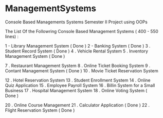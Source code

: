 # ManagementSystems
Console Based Managements Systems Semester II Project using OOPs

The List Of the Followring Console Based Management Systems ( 400 - 550 lines) :

1 - Library Management System ( Done )
2 - Banking System ( Done )
3 . Student Record System ( Done )
4 . Vehicle Rental System
5 . Inventory Management System ( Done )

7 . Restaurant Management System
8 . Online Ticket Booking System
9 . Contant Management System ( Done )
10 . Movie Ticket Reservation System
 
12 . Hotel Reservation System
13 . Student Enrollment System
14 . Online Quiz Application
15 . Employee Payroll System
16 . Billin System for a Small Business
17 . Hospital Management System
18 . Online Voting System ( Done )

20 . Online Course Management 
21 . Calculator Application ( Done )
22 . Flight Reservation System ( Done )
